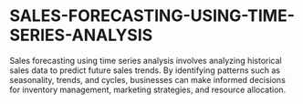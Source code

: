 # SALES-FORECASTING-USING-TIME-SERIES-ANALYSIS
Sales forecasting using time series analysis involves analyzing historical sales data to predict future sales trends. By identifying patterns such as seasonality, trends, and cycles, businesses can make informed decisions for inventory management, marketing strategies, and resource allocation.
